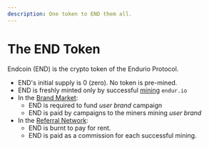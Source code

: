 ```yaml
---
description: One token to END them all.
---
```


# The END Token

Endcoin (END) is the crypto token of the Endurio Protocol.

* END's initial supply is 0 (zero). No token is pre-mined.
* END is freshly minted only by successful [mining](por/mining.md) `endur.io`
* In the [Brand Market](./):
  * END is required to fund _user brand_ campaign
  * END is paid by campaigns to the miners mining _user brand_
* In the [Referral Network](./):
  * END is burnt to pay for rent.
  * END is paid as a commission for each successful mining.

